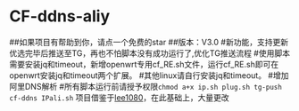 # CF-ddns-aliy
##如果项目有帮助到你，请点一个免费的star
##版本：V3.0
	#新功能，支持更新优选完毕后推送至TG，再也不怕脚本没有成功运行了,优化TG推送流程
	#使用脚本需要安装jq和timeout，新增openwrt专用cf_RE.sh文件，运行cf_RE.sh即可在openwrt安装jq和timeout两个扩展。
	#其他linux请自行安装jq和timeout。
	#增加阿里DNS解析
	#所有脚本运行前请授予权限`chmod a+x ip.sh plug.sh tg-push cf-ddns IPali.sh`
项目借鉴于[lee1080](https://github.com/lee1080)，在此基础上，大量更改
